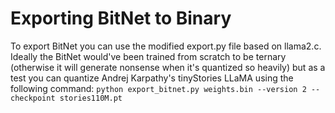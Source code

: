 # Exporting BitNet to Binary

To export BitNet you can use the modified export.py file based on llama2.c. Ideally the BitNet would've been trained from scratch to be ternary (otherwise it will generate nonsense when it's quantized so heavily) but as a test you can quantize Andrej Karpathy's tinyStories LLaMA using the following command: `python export_bitnet.py weights.bin --version 2 --checkpoint stories110M.pt`
